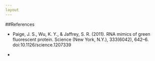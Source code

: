 ```yaml
--- 
layout
---
```


##References

* Paige, J. S., Wu, K. Y., & Jaffrey, S. R. (2011). RNA mimics of green fluorescent protein. Science (New York, N.Y.), 333(6042), 642–6. doi:10.1126/science.1207339

* 

